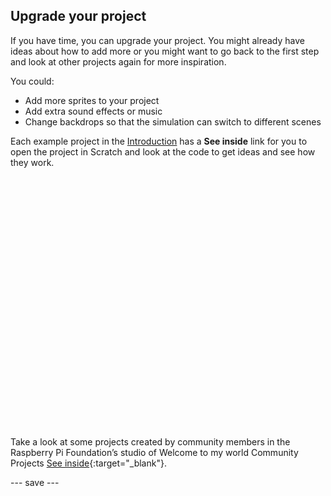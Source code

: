 ## Upgrade your project

If you have time, you can upgrade your project. You might already have ideas about how to add more or you might want to go back to the first step and look at other projects again for more inspiration.

You could:
- Add more sprites to your project
- Add extra sound effects or music
- Change backdrops so that the simulation can switch to different scenes

Each example project in the [Introduction](.) has a **See inside** link for you to open the project in Scratch and look at the code to get ideas and see how they work.
<div class="scratch-preview" style="margin-left: 15px;">
  <iframe allowtransparency="true" width="485" height="402" src="" frameborder="0"></iframe>
</div>

Take a look at some projects created by community members in the Raspberry Pi Foundation’s studio of Welcome to my world Community Projects [See inside](https://scratch.mit.edu/studios/30320352){:target="_blank"}.


--- save ---

